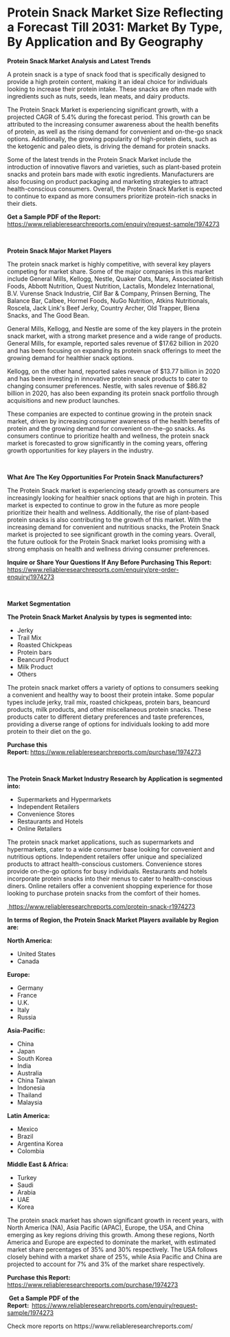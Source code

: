 <p><h1>Protein Snack Market Size Reflecting a Forecast Till 2031: Market By Type, By Application and By Geography</h1></p><p><strong>Protein Snack Market Analysis and Latest Trends</strong></p>
<p><p>A protein snack is a type of snack food that is specifically designed to provide a high protein content, making it an ideal choice for individuals looking to increase their protein intake. These snacks are often made with ingredients such as nuts, seeds, lean meats, and dairy products.</p><p>The Protein Snack Market is experiencing significant growth, with a projected CAGR of 5.4% during the forecast period. This growth can be attributed to the increasing consumer awareness about the health benefits of protein, as well as the rising demand for convenient and on-the-go snack options. Additionally, the growing popularity of high-protein diets, such as the ketogenic and paleo diets, is driving the demand for protein snacks.</p><p>Some of the latest trends in the Protein Snack Market include the introduction of innovative flavors and varieties, such as plant-based protein snacks and protein bars made with exotic ingredients. Manufacturers are also focusing on product packaging and marketing strategies to attract health-conscious consumers. Overall, the Protein Snack Market is expected to continue to expand as more consumers prioritize protein-rich snacks in their diets.</p></p>
<p><strong>Get a Sample PDF of the Report:&nbsp;</strong> <a href="https://www.reliableresearchreports.com/enquiry/request-sample/1974273">https://www.reliableresearchreports.com/enquiry/request-sample/1974273</a></p>
<p>&nbsp;</p>
<p><strong>Protein Snack Major Market Players</strong></p>
<p><p>The protein snack market is highly competitive, with several key players competing for market share. Some of the major companies in this market include General Mills, Kellogg, Nestle, Quaker Oats, Mars, Associated British Foods, Abbott Nutrition, Quest Nutrition, Lactalis, Mondelez International, B.V. Vurense Snack Industrie, Clif Bar & Company, Prinsen Berning, The Balance Bar, Calbee, Hormel Foods, NuGo Nutrition, Atkins Nutritionals, Roscela, Jack Link's Beef Jerky, Country Archer, Old Trapper, Biena Snacks, and The Good Bean.</p><p>General Mills, Kellogg, and Nestle are some of the key players in the protein snack market, with a strong market presence and a wide range of products. General Mills, for example, reported sales revenue of $17.62 billion in 2020 and has been focusing on expanding its protein snack offerings to meet the growing demand for healthier snack options.</p><p>Kellogg, on the other hand, reported sales revenue of $13.77 billion in 2020 and has been investing in innovative protein snack products to cater to changing consumer preferences. Nestle, with sales revenue of $86.82 billion in 2020, has also been expanding its protein snack portfolio through acquisitions and new product launches.</p><p>These companies are expected to continue growing in the protein snack market, driven by increasing consumer awareness of the health benefits of protein and the growing demand for convenient on-the-go snacks. As consumers continue to prioritize health and wellness, the protein snack market is forecasted to grow significantly in the coming years, offering growth opportunities for key players in the industry.</p></p>
<p>&nbsp;</p>
<p><strong>What Are The Key Opportunities For Protein Snack Manufacturers?</strong></p>
<p><p>The Protein Snack market is experiencing steady growth as consumers are increasingly looking for healthier snack options that are high in protein. This market is expected to continue to grow in the future as more people prioritize their health and wellness. Additionally, the rise of plant-based protein snacks is also contributing to the growth of this market. With the increasing demand for convenient and nutritious snacks, the Protein Snack market is projected to see significant growth in the coming years. Overall, the future outlook for the Protein Snack market looks promising with a strong emphasis on health and wellness driving consumer preferences.</p></p>
<p><strong>Inquire or Share Your Questions If Any Before Purchasing This Report:</strong> <a href="https://www.reliableresearchreports.com/enquiry/pre-order-enquiry/1974273">https://www.reliableresearchreports.com/enquiry/pre-order-enquiry/1974273</a></p>
<p>&nbsp;</p>
<p><strong>Market Segmentation</strong></p>
<p><strong>The Protein Snack Market Analysis by types is segmented into:</strong></p>
<p><ul><li>Jerky</li><li>Trail Mix</li><li>Roasted Chickpeas</li><li>Protein bars</li><li>Beancurd Product</li><li>Milk Product</li><li>Others</li></ul></p>
<p><p>The protein snack market offers a variety of options to consumers seeking a convenient and healthy way to boost their protein intake. Some popular types include jerky, trail mix, roasted chickpeas, protein bars, beancurd products, milk products, and other miscellaneous protein snacks. These products cater to different dietary preferences and taste preferences, providing a diverse range of options for individuals looking to add more protein to their diet on the go.</p></p>
<p><strong>Purchase this Report:&nbsp;</strong><a href="https://www.reliableresearchreports.com/purchase/1974273">https://www.reliableresearchreports.com/purchase/1974273</a></p>
<p>&nbsp;</p>
<p><strong>The Protein Snack Market Industry Research by Application is segmented into:</strong></p>
<p><ul><li>Supermarkets and Hypermarkets</li><li>Independent Retailers</li><li>Convenience Stores</li><li>Restaurants and Hotels</li><li>Online Retailers</li></ul></p>
<p><p>The protein snack market applications, such as supermarkets and hypermarkets, cater to a wide consumer base looking for convenient and nutritious options. Independent retailers offer unique and specialized products to attract health-conscious customers. Convenience stores provide on-the-go options for busy individuals. Restaurants and hotels incorporate protein snacks into their menus to cater to health-conscious diners. Online retailers offer a convenient shopping experience for those looking to purchase protein snacks from the comfort of their homes.</p></p>
<p><a href="https://www.reliableresearchreports.com/protein-snack-r1974273">&nbsp;https://www.reliableresearchreports.com/protein-snack-r1974273</a></p>
<p><strong>In terms of Region, the Protein Snack Market Players available by Region are:</strong></p>
<p>
    <p> <strong> North America: </strong>
        <ul>
            <li>United States</li>
            <li>Canada</li>
        </ul>
        </p> 
    <p> <strong> Europe: </strong>
        <ul>
            <li>Germany</li>
            <li>France</li>
            <li>U.K.</li>
            <li>Italy</li>
            <li>Russia</li>
        </ul>
        </p> 
    <p> <strong> Asia-Pacific: </strong>
        <ul>
            <li>China</li>
            <li>Japan</li>
            <li>South Korea</li>
            <li>India</li>
            <li>Australia</li>
            <li>China Taiwan</li>
            <li>Indonesia</li>
            <li>Thailand</li>
            <li>Malaysia</li>
        </ul>
        </p> 
    <p> <strong> Latin America: </strong>
        <ul>
            <li>Mexico</li>
            <li>Brazil</li>
            <li>Argentina Korea</li>
            <li>Colombia</li>
        </ul>
        </p> 
    <p> <strong> Middle East & Africa: </strong>
        <ul>
            <li>Turkey</li>
            <li>Saudi</li>
            <li>Arabia</li>
            <li>UAE</li>
            <li>Korea</li>
        </ul>
    </p>
    </p>
<p><p>The protein snack market has shown significant growth in recent years, with North America (NA), Asia Pacific (APAC), Europe, the USA, and China emerging as key regions driving this growth. Among these regions, North America and Europe are expected to dominate the market, with estimated market share percentages of 35% and 30% respectively. The USA follows closely behind with a market share of 25%, while Asia Pacific and China are projected to account for 7% and 3% of the market share respectively.</p></p>
<p><strong>Purchase this Report: </strong><a href="https://www.reliableresearchreports.com/purchase/1974273">https://www.reliableresearchreports.com/purchase/1974273</a></p>
<p>&nbsp;<strong>Get a Sample PDF of the Report:&nbsp;&nbsp;</strong><a href="https://www.reliableresearchreports.com/enquiry/request-sample/1974273">https://www.reliableresearchreports.com/enquiry/request-sample/1974273</a></p>
<p><strong></strong></p>
<p>Check more reports on https://www.reliableresearchreports.com/</p>